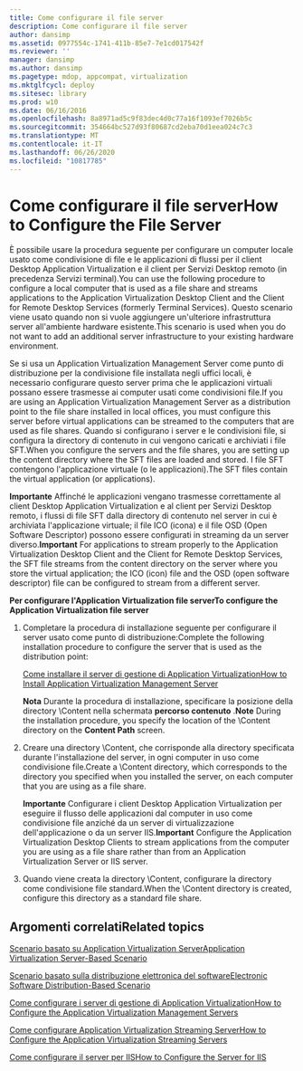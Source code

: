 ```yaml
---
title: Come configurare il file server
description: Come configurare il file server
author: dansimp
ms.assetid: 0977554c-1741-411b-85e7-7e1cd017542f
ms.reviewer: ''
manager: dansimp
ms.author: dansimp
ms.pagetype: mdop, appcompat, virtualization
ms.mktglfcycl: deploy
ms.sitesec: library
ms.prod: w10
ms.date: 06/16/2016
ms.openlocfilehash: 8a8971ad5c9f83dec4d0c77a16f1093ef7026b5c
ms.sourcegitcommit: 354664bc527d93f80687cd2eba70d1eea024c7c3
ms.translationtype: MT
ms.contentlocale: it-IT
ms.lasthandoff: 06/26/2020
ms.locfileid: "10817785"
---
```

# <span data-ttu-id="60aec-103">Come configurare il file server</span><span class="sxs-lookup"><span data-stu-id="60aec-103">How to Configure the File Server</span></span>


<span data-ttu-id="60aec-104">È possibile usare la procedura seguente per configurare un computer locale usato come condivisione di file e le applicazioni di flussi per il client Desktop Application Virtualization e il client per Servizi Desktop remoto (in precedenza Servizi terminal).</span><span class="sxs-lookup"><span data-stu-id="60aec-104">You can use the following procedure to configure a local computer that is used as a file share and streams applications to the Application Virtualization Desktop Client and the Client for Remote Desktop Services (formerly Terminal Services).</span></span> <span data-ttu-id="60aec-105">Questo scenario viene usato quando non si vuole aggiungere un'ulteriore infrastruttura server all'ambiente hardware esistente.</span><span class="sxs-lookup"><span data-stu-id="60aec-105">This scenario is used when you do not want to add an additional server infrastructure to your existing hardware environment.</span></span>

<span data-ttu-id="60aec-106">Se si usa un Application Virtualization Management Server come punto di distribuzione per la condivisione file installata negli uffici locali, è necessario configurare questo server prima che le applicazioni virtuali possano essere trasmesse ai computer usati come condivisioni file.</span><span class="sxs-lookup"><span data-stu-id="60aec-106">If you are using an Application Virtualization Management Server as a distribution point to the file share installed in local offices, you must configure this server before virtual applications can be streamed to the computers that are used as file shares.</span></span> <span data-ttu-id="60aec-107">Quando si configurano i server e le condivisioni file, si configura la directory di contenuto in cui vengono caricati e archiviati i file SFT.</span><span class="sxs-lookup"><span data-stu-id="60aec-107">When you configure the servers and the file shares, you are setting up the content directory where the SFT files are loaded and stored.</span></span> <span data-ttu-id="60aec-108">I file SFT contengono l'applicazione virtuale (o le applicazioni).</span><span class="sxs-lookup"><span data-stu-id="60aec-108">The SFT files contain the virtual application (or applications).</span></span>

<span data-ttu-id="60aec-109">**Importante**  Affinché le applicazioni vengano trasmesse correttamente al client Desktop Application Virtualization e al client per Servizi Desktop remoto, i flussi di file SFT dalla directory di contenuto nel server in cui è archiviata l'applicazione virtuale; il file ICO (icona) e il file OSD (Open Software Descriptor) possono essere configurati in streaming da un server diverso.</span><span class="sxs-lookup"><span data-stu-id="60aec-109">**Important** For applications to stream properly to the Application Virtualization Desktop Client and the Client for Remote Desktop Services, the SFT file streams from the content directory on the server where you store the virtual application; the ICO (icon) file and the OSD (open software descriptor) file can be configured to stream from a different server.</span></span>

 

**<span data-ttu-id="60aec-110">Per configurare l'Application Virtualization file server</span><span class="sxs-lookup"><span data-stu-id="60aec-110">To configure the Application Virtualization file server</span></span>**

1.  <span data-ttu-id="60aec-111">Completare la procedura di installazione seguente per configurare il server usato come punto di distribuzione:</span><span class="sxs-lookup"><span data-stu-id="60aec-111">Complete the following installation procedure to configure the server that is used as the distribution point:</span></span>

    [<span data-ttu-id="60aec-112">Come installare il server di gestione di Application Virtualization</span><span class="sxs-lookup"><span data-stu-id="60aec-112">How to Install Application Virtualization Management Server</span></span>](how-to-install-application-virtualization-management-server.md)

    <span data-ttu-id="60aec-113">**Nota**  Durante la procedura di installazione, specificare la posizione della directory \\Content nella schermata **percorso contenuto** .</span><span class="sxs-lookup"><span data-stu-id="60aec-113">**Note** During the installation procedure, you specify the location of the \\Content directory on the **Content Path** screen.</span></span>

     

2.  <span data-ttu-id="60aec-114">Creare una directory \\Content, che corrisponde alla directory specificata durante l'installazione del server, in ogni computer in uso come condivisione file.</span><span class="sxs-lookup"><span data-stu-id="60aec-114">Create a \\Content directory, which corresponds to the directory you specified when you installed the server, on each computer that you are using as a file share.</span></span>

    <span data-ttu-id="60aec-115">**Importante**  Configurare i client Desktop Application Virtualization per eseguire il flusso delle applicazioni dal computer in uso come condivisione file anziché da un server di virtualizzazione dell'applicazione o da un server IIS.</span><span class="sxs-lookup"><span data-stu-id="60aec-115">**Important** Configure the Application Virtualization Desktop Clients to stream applications from the computer you are using as a file share rather than from an Application Virtualization Server or IIS server.</span></span>

     

3.  <span data-ttu-id="60aec-116">Quando viene creata la directory \\Content, configurare la directory come condivisione file standard.</span><span class="sxs-lookup"><span data-stu-id="60aec-116">When the \\Content directory is created, configure this directory as a standard file share.</span></span>

## <span data-ttu-id="60aec-117">Argomenti correlati</span><span class="sxs-lookup"><span data-stu-id="60aec-117">Related topics</span></span>


[<span data-ttu-id="60aec-118">Scenario basato su Application Virtualization Server</span><span class="sxs-lookup"><span data-stu-id="60aec-118">Application Virtualization Server-Based Scenario</span></span>](application-virtualization-server-based-scenario.md)

[<span data-ttu-id="60aec-119">Scenario basato sulla distribuzione elettronica del software</span><span class="sxs-lookup"><span data-stu-id="60aec-119">Electronic Software Distribution-Based Scenario</span></span>](electronic-software-distribution-based-scenario.md)

[<span data-ttu-id="60aec-120">Come configurare i server di gestione di Application Virtualization</span><span class="sxs-lookup"><span data-stu-id="60aec-120">How to Configure the Application Virtualization Management Servers</span></span>](how-to-configure-the-application-virtualization-management-servers.md)

[<span data-ttu-id="60aec-121">Come configurare Application Virtualization Streaming Server</span><span class="sxs-lookup"><span data-stu-id="60aec-121">How to Configure the Application Virtualization Streaming Servers</span></span>](how-to-configure-the-application-virtualization-streaming-servers.md)

[<span data-ttu-id="60aec-122">Come configurare il server per IIS</span><span class="sxs-lookup"><span data-stu-id="60aec-122">How to Configure the Server for IIS</span></span>](how-to-configure-the-server-for-iis.md)

 

 






